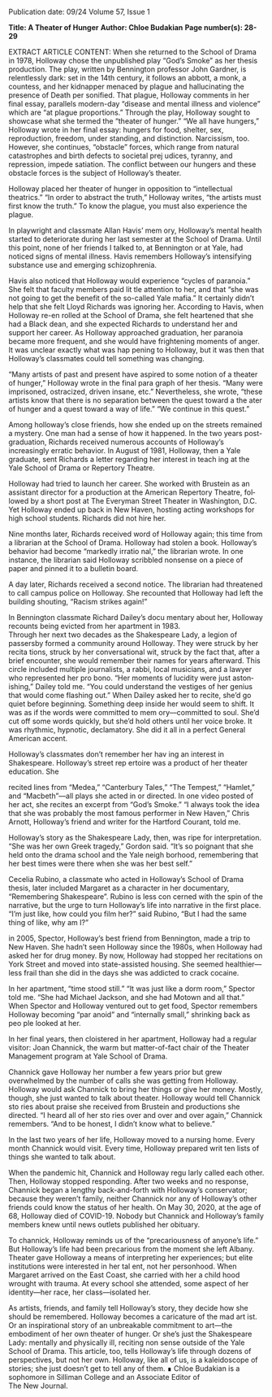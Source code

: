 Publication date: 09/24
Volume 57, Issue 1

**Title: A Theater of Hunger**
**Author: Chloe Budakian**
**Page number(s): 28-29**

EXTRACT ARTICLE CONTENT:
When she returned to the School of Drama in 
1978, Holloway chose the unpublished play “God’s 
Smoke” as her thesis production. The play, written by 
Bennington professor John Gardner, is relentlessly 
dark: set in the 14th century, it follows an abbott, a 
monk, a countess, and her kidnapper menaced by 
plague and hallucinating the presence of Death per­
sonified. That plague, Holloway comments in her final 
essay, parallels modern-day “disease and mental illness 
and violence” which are “at plague proportions.” 
Through the play, Holloway sought to showcase 
what she termed the “theater of hunger.” “We all have 
hungers,” Holloway wrote in her final essay: hungers 
for food, shelter, sex, reproduction, freedom, under­
standing, and distinction. Narcissism, too. However, 
she continues, “obstacle” forces, which range from 
natural catastrophes and birth defects to societal prej­
udices, tyranny, and repression, impede satiation. The 
conflict between our hungers and these obstacle forces 
is the subject of Holloway’s theater. 

Holloway placed her theater of hunger in opposition 
to “intellectual theatrics.” “In order to abstract the truth,” 
Holloway writes, “the artists must first know the truth.”
To know the plague, you must also experience 
the plague. 

In playwright and classmate Allan Havis’ mem­
ory, Holloway’s mental health started to deteriorate 
during her last semester at the School of Drama. 
Until this point, none of her friends I talked to, at 
Bennington or at Yale, had noticed signs of mental 
illness. Havis remembers Holloway’s intensifying 
substance use and emerging schizophrenia. 

Havis also noticed that Holloway would experience 
“cycles of paranoia.” She felt that faculty members paid lit­
tle attention to her, and that “she was not going to get the 
benefit of the so-called Yale mafia.” It certainly didn’t help 
that she felt Lloyd Richards was ignoring her. According 
to Havis, when Holloway re-en­
rolled at the School of Drama, she 
felt heartened that she had a Black 
dean, and she expected Richards 
to understand her and support her 
career. As Holloway approached 
graduation, her paranoia became 
more frequent, and she would have 
frightening moments of anger. It 
was unclear exactly what was hap­
pening to Holloway, but it was then 
that Holloway’s classmates could 
tell something was changing.

“Many artists of past and 
present have aspired to some 
notion of a theater of hunger,” 
Holloway wrote in the final para­
graph of her thesis. “Many were 
imprisoned, ostracized, driven 
insane, etc.” Nevertheless, she 
wrote, “these artists know that 
there is no separation between the quest toward a the­
ater of hunger and a quest toward a way of life.”
“We continue in this quest.”


Among holloway’s close friends, how she 
ended up on the streets remained a mystery. One 
man had a sense of how it happened. In the two 
years post-graduation, Richards received numerous 
accounts of Holloway’s increasingly erratic behavior. 
In August of 1981, Holloway, then a Yale graduate, 
sent Richards a letter regarding her interest in teach­
ing at the Yale School of Drama or Repertory Theatre.

Holloway had tried to launch her career. She 
worked with Brustein as an assistant director for a 
production at the American Repertory Theatre, fol­
lowed by a short post at The Everyman Street Theater 
in Washington, D.C. Yet Holloway ended up back 
in New Haven, hosting acting workshops for high 
school students. Richards did not hire her. 

Nine months later, Richards received word of 
Holloway again; this time from a librarian at the 
School of Drama. Holloway had stolen a book. 
Holloway’s behavior had become “markedly irratio­
nal,” the librarian wrote. In one instance, the librarian 
said Holloway scribbled nonsense on a piece of paper 
and pinned it to a bulletin board. 

A day later, Richards received a second notice. 
The librarian had threatened to call campus police on 
Holloway. She recounted that Holloway had left the 
building shouting, “Racism strikes again!”

In Bennington classmate Richard Dailey’s docu­
mentary about her, Holloway recounts being evicted 
from her apartment in 1983.  
Through her next two decades as the Shakespeare 
Lady, a legion of passersby formed a community 
around Holloway. They were struck by her recita­
tions, struck by her conversational wit, struck by the 
fact that, after a brief encounter, she would remember 
their names for years afterward. This circle included 
multiple journalists, a rabbi, local musicians, and a 
lawyer who represented her pro bono. 
“Her 
moments 
of 
lucidity were just aston­
ishing,” Dailey told me. 
“You could understand the 
vestiges of her genius that 
would come flashing out.” 
When Dailey asked 
her to recite, she’d go 
quiet before beginning. 
Something deep inside 
her would seem to shift. 
It was as if the words 
were committed to mem­
ory––committed to soul. 
She’d cut off some words 
quickly, but she’d hold 
others until her voice 
broke. It was rhythmic, 
hypnotic, 
declamatory. 
She did it all in a perfect 
General American accent.

Holloway’s classmates don’t remember her hav­
ing an interest in Shakespeare. Holloway’s street rep­
ertoire was a product of her theater education. She 


recited lines from “Medea,” “Canterbury Tales,” “The 
Tempest,” “Hamlet,” and “Macbeth”—all plays she 
acted in or directed. In one video posted of her act, 
she recites an excerpt from 
“God’s Smoke.” 
“I always took the idea 
that she was probably the 
most famous performer 
in New Haven,” Chris 
Arnott, Holloway’s friend 
and writer for the Hartford 
Courant, told me.

Holloway’s story as the 
Shakespeare Lady, then, 
was ripe for interpretation.
“She was her own 
Greek tragedy,” Gordon 
said. “It’s so poignant that 
she held onto the drama 
school and the Yale neigh­
borhood, 
remembering 
that her best times were 
there when she was her 
best self.” 

Cecelia Rubino, a classmate who acted in 
Holloway’s School of Drama thesis, later included 
Margaret as a character in her documentary, 
“Remembering Shakespeare”. Rubino is less con­
cerned with the spin of the narrative, but the urge to 
turn Holloway’s life into narrative in the first place. 
“I’m just like, how could you film her?” said 
Rubino, “But I had the same thing of like, why am I?”


in 2005, Spector, Holloway’s best friend from 
Bennington, made a trip to New Haven. She hadn’t 
seen Holloway since the 1980s, when Holloway had 
asked her for drug money. By now, Holloway had 
stopped her recitations on York Street and moved 
into state-assisted housing. She seemed healthier—
less frail than she did in the days she was addicted to 
crack cocaine. 

In her apartment, “time stood still.” “It was 
just like a dorm room,” Spector told me. “She had 
Michael Jackson, and she had Motown and all that.” 
When Spector and Holloway ventured out to get 
food, Spector remembers Holloway becoming “par­
anoid” and “internally small,” shrinking back as peo­
ple looked at her. 

In her final years, then cloistered in her 
apartment, Holloway had a regular visitor: Joan 
Channick, the warm but matter-of-fact chair 
of the Theater Management program at Yale 
School of Drama. 

Channick gave Holloway her number a few 
years prior but grew overwhelmed by the number 
of calls she was getting from Holloway. Holloway 
would ask Channick to bring her things or give 
her money. Mostly, though, she just wanted to talk 
about theater. Holloway would tell Channick sto­
ries about praise she received from Brustein and 
productions she directed. “I heard all of her sto­
ries over and over and over again,” Channick 
remembers. “And to be honest, I didn’t know 
what to believe.” 

In the last two years of 
her life, Holloway moved to a 
nursing home. Every month 
Channick would visit. Every 
time, Holloway prepared writ­
ten lists of things she wanted 
to talk about. 

When the pandemic hit, 
Channick and Holloway regu­
larly called each other. 
Then, Holloway stopped 
responding. After two weeks 
and no response, Channick 
began a lengthy back-and-forth 
with Holloway’s conservator; 
because they weren’t family, 
neither Channick nor any of 
Holloway’s other friends could 
know the status of her health. 
On May 30, 2020, at the 
age of 68, Holloway died of COVID-19. Nobody 
but Channick and Holloway’s family members 
knew until news outlets published her obituary.


To channick, Holloway reminds us of the 
“precariousness of anyone’s life.”
But Holloway’s life had been precarious 
from the moment she left Albany. Theater gave 
Holloway a means of interpreting her experiences; 
but elite institutions were interested in her tal­
ent, not her personhood. When Margaret arrived 
on the East Coast, she carried with her a child­
hood wrought with trauma. At every school she 
attended, some aspect of her identity—her race, 
her class––isolated her. 

As artists, friends, and family tell Holloway’s 
story, they decide how she should be remembered. 
Holloway becomes a caricature of the mad art­
ist. Or an inspirational story of an unbreakable 
commitment to art—the embodiment of her own 
theater of hunger. Or she’s just the Shakespeare 
Lady: mentally and physically ill, reciting non­
sense outside of the Yale School of Drama. This 
article, too, tells Holloway’s life through dozens of 
perspectives, but not her own. Holloway, like all of 
us, is a kaleidoscope of stories; she just doesn’t get 
to tell any of them. ∎
Chloe Budakian is a sophomore in 
Silliman College and an Associate Editor of             
The New Journal.